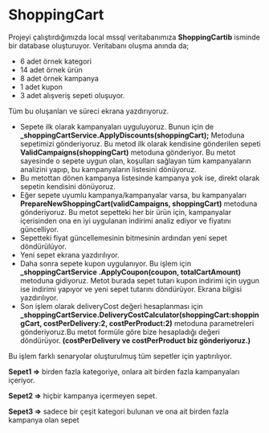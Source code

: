 # ShoppingCart


Projeyi çalıştırdığımızda local mssql veritabanımıza **ShoppingCartib** isminde bir database oluşturuyor. Veritabanı oluşma anında da;

- 6 adet örnek kategori
- 14 adet örnek ürün
- 8 adet örnek kampanya
- 1 adet kupon
- 3 adet alışveriş sepeti oluşuyor.

Tüm bu oluşanları ve süreci ekrana yazdırıyoruz.


- Sepete ilk olarak kampanyaları uyguluyoruz. Bunun için de **_shoppingCartService.ApplyDiscounts(shoppingCart);** Metoduna sepetimizi gönderiyoruz. Bu metod ilk olarak kendisine gönderilen sepeti **ValidCampaigns(shoppingCart)** metoduna gönderiyor. Bu metot sayesinde o sepete uygun olan, koşulları sağlayan tüm kampanyaların analizini yapıp, bu kampanyaların listesini dönüyoruz.
- Bu metottan dönen kampanya listesinde kampanya yok ise, direkt olarak sepetin kendisini dönüyoruz.
- Eğer sepete uyumlu kampanya/kampanyalar varsa, bu kampanyaları **PrepareNewShoppingCart(validCampaigns, shoppingCart)** metoduna gönderiyoruz. Bu metot sepetteki her bir ürün için, kampanyalar içerisinden ona en iyi uygulanan indirimi analiz ediyor ve fiyatını güncelliyor.
- Sepetteki fiyat güncellemesinin bitmesinin ardından yeni sepet döndürülüyor.
- Yeni sepet ekrana yazdırılıyor.
- Daha sonra sepete kupon uygulanıyor. Bu işlem için **_shoppingCartService .ApplyCoupon(coupon, totalCartAmount)** metoduna gidiyoruz. Metot burada sepet tutarı kupon indirimi için uygun ise indirimi yapıyor ve yeni sepet tutarını döndürüyor. Ekrana bilgisi yazdırılıyor.
- Son işlem olarak deliveryCost değeri hesaplanması için **_shoppingCartService.DeliveryCostCalculator(shoppingCart:shoppingCart, costPerDelivery:2, costPerProduct:2)** metoduna parametreleri gönderiyoruz.Bu metot formüle göre bize hesapladığı değeri döndürüyor. **(costPerDelivery ve costPerProduct biz gönderiyoruz.)**

Bu işlem farklı senaryolar oluşturulmuş tüm sepetler için yaptırılıyor.

**Sepet1 =>** birden fazla kategoriye, onlara ait birden fazla kampanyaları içeriyor.

**Sepet2 =>** hiçbir kampanya içermeyen sepet.

**Sepet3 =>** sadece bir çeşit kategori bulunan ve ona ait birden fazla kampanya olan sepet


